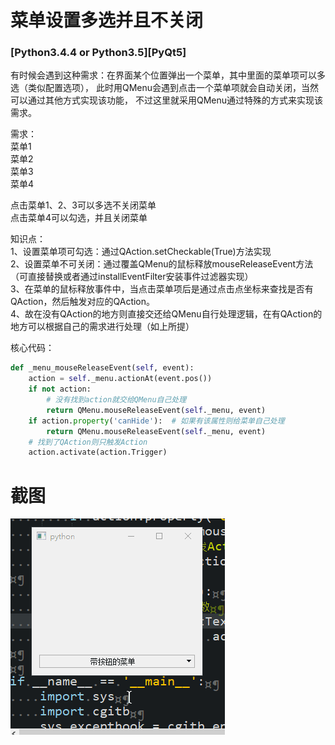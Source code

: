 # 菜单设置多选并且不关闭

### [Python3.4.4 or Python3.5][PyQt5]

有时候会遇到这种需求：在界面某个位置弹出一个菜单，其中里面的菜单项可以多选（类似配置选项），
此时用QMenu会遇到点击一个菜单项就会自动关闭，当然可以通过其他方式实现该功能，
不过这里就采用QMenu通过特殊的方式来实现该需求。

需求：<br/>
菜单1<br/>
菜单2<br/>
菜单3<br/>
菜单4<br/>

点击菜单1、2、3可以多选不关闭菜单<br/>
点击菜单4可以勾选，并且关闭菜单

知识点：<br/>
1、设置菜单项可勾选：通过QAction.setCheckable(True)方法实现<br/>
2、设置菜单不可关闭：通过覆盖QMenu的鼠标释放mouseReleaseEvent方法（可直接替换或者通过installEventFilter安装事件过滤器实现）<br/>
3、在菜单的鼠标释放事件中，当点击菜单项后是通过点击点坐标来查找是否有QAction，然后触发对应的QAction。<br/>
4、故在没有QAction的地方则直接交还给QMenu自行处理逻辑，在有QAction的地方可以根据自己的需求进行处理（如上所提）

核心代码：<br/>
```python
def _menu_mouseReleaseEvent(self, event):
    action = self._menu.actionAt(event.pos())
    if not action:
        # 没有找到action就交给QMenu自己处理
        return QMenu.mouseReleaseEvent(self._menu, event)
    if action.property('canHide'):  # 如果有该属性则给菜单自己处理
        return QMenu.mouseReleaseEvent(self._menu, event)
    # 找到了QAction则只触发Action
    action.activate(action.Trigger)
```

# 截图
![截图1](ScreenShot/1.gif)